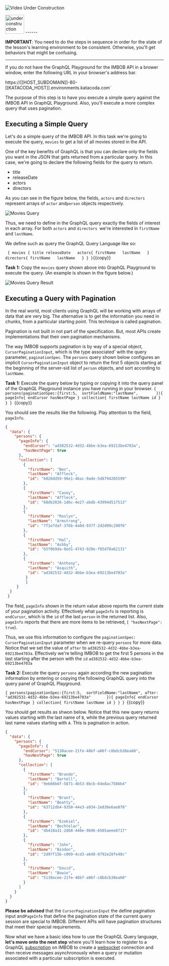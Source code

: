 ![Video Under Construction](https://raw.githubusercontent.com/reselbob/katacoda-scenarios/master/understanding-graphql-using-imbob/images/video-under-construction.jpg)
 
  <img src="http://www.gosc.org/_Media/under-construction-yellow-d_med.png" width="60" alt="under construction" />
 ------
 
 **IMPORTANT**: You need to do the steps in sequence in order for the state of the lesson's learning environment to be
 consistent. Otherwise, you'll get behaviors that might be confusing.
 
 ------

If you do not have the GraphQL Playground for the IMBOB API in a brower window, enter the following URL in
your browser's address bar.

 
 https://[[HOST_SUBDOMAIN]]-80-[[KATACODA_HOST]].environments.katacoda.com`
 
The purpose of this step is to have you execute a simple query against the IMBOB API in GraphQL Playground. Also, you'll
execute a more complex query that uses pagination.
 
## Executing a Simple Query

Let's do a simple query of the IMBOB API. In this task we're going to execute the query, `movies` to get a
list of all movies stored in the API.

One of the key benefits of GraphQL is that you can declare only the fields you want in the JSON that gets
returned from a particular query. In this case, we're going to declare the following fields for the query to return.

* title
* releaseDate
* actors
* directors

As you can see in the figure below, the fields, `actors` and `directors` represent arrays of `actor` and`person`
objects respectively.

 ![Movies Query](https://raw.githubusercontent.com/reselbob/katacoda-scenarios/master/understanding-graphql-using-imbob/images/movies-query-01.jpg)
 
Thus, we need to define in the GraphQL query exactly the fields of interest in each array. For both `actors` and 
`directors `we're interested in `firstName` and `lastName`. 

We define such as query the GraphQL Query Language like so:
 
 `
 {
   movies {
     title
     releaseDate  
     actors{
       firstName  
       lastName  
     }
     directors{
       firstName  
       lastName  
     }
   }
 }`{{copy}}
 
 
**Task 1:** Copy the `movies` query shown above into GraphQL Playground to execute the query. (An example is shown in the
figure below.)

![Movies Query Result](https://raw.githubusercontent.com/reselbob/katacoda-scenarios/master/understanding-graphql-using-imbob/images/movies-query-exec-01.png)

## Executing a Query with Pagination

In the real world, most clients using GraphQL will be working with arrays of data that are very big. 
The alternative is to get the information you need in chunks, from a particular starting point. This technique is called pagination.

 Pagination is not built in not part of the specification. But, most APIs create implementations that their own pagination mechanisms.
 
 The way IMBOB supports pagination is by way of a special object, `CursorPaginationInput`, which is the type associated'
 with the query parameter, `paginationSpec`. The `persons` query shown below configures an implicit `CursorPaginationInput` object
 to return the first 5 objects starting at the beginning of the server-sid list of `person`
 objects, and sort according to `lastName`.
  
**Task 1:** Execute the query below by typing or copying it into the query panel of the GraphQL Playground instance you
have running in your browser.
`
{
  persons(paginationSpec:{first:5, 
                          sortFieldName:"lastName",       
                          }){
    pageInfo{
      endCursor
      hasNextPage
    }
    collection{
      firstName
      lastName
      id
    }
  }
} 
`{{copy}}

You should see the results like the following. Play attention to the field, `pageInfo`.

```JSON
{
  "data": {
    "persons": {
      "pageInfo": {
        "endCursor": "ad382532-4d32-4bbe-b3ea-69213be4703a",
        "hasNextPage": true
      },
      "collection": [
        {
          "firstName": "Ben",
          "lastName": "Affleck",
          "id": "b026dd59-98e1-46ac-9ade-5d8794265599"
        },
        {
          "firstName": "Casey",
          "lastName": "Affleck",
          "id": "68db2026-1d6c-4e27-abdb-43994d517513"
        },
        {
          "firstName": "Roslyn",
          "lastName": "Armstrong",
          "id": "7f1e7daf-376b-4a0d-937f-2d2d09c290f6"
        },
        {
          "firstName": "Hal",
          "lastName": "Ashby",
          "id": "b5f0b9da-8ed1-4743-920e-f85d78a62131"
        },
        {
          "firstName": "Anthony",
          "lastName": "Asquith",
          "id": "ad382532-4d32-4bbe-b3ea-69213be4703a"
         }
         ]
     }
  }
 }
```

The field, `pageInfo` shown in the return value above reports the current state of your pagination activity. Effectively
what `pageInfo` is reporting is `endCursor`, which is the `id` of the last `person` in the returned list. Also, `pageInfo`
reports that there are more items to be retrieved, (` "hasNextPage": true`).

Thus, we use this information to configure the `paginationSpec: CursorPaginationInput` parameter when we re-query
`persons` for more data. Notice that we set the value of `after` to `ad382532-4d32-4bbe-b3ea-69213be4703a`. Effectively
we're telling IMBOB to get the first 5 persons in the last starting after the person with the `id` `ad382532-4d32-4bbe-b3ea-69213be4703a`

**Task 2:** Execute the query `persons` again according the new pagination information by entering or copying the following
GraphQL query into the query panel of GraphQL Playground.

`
{
  persons(paginationSpec:{first:5, 
                          sortFieldName:"lastName",
                          after: "ad382532-4d32-4bbe-b3ea-69213be4703a"      
                          }){
    pageInfo{
      endCursor
      hasNextPage
    }
    collection{
      firstName
      lastName
      id
    }
  }
} 
`{{copy}}

You should get results as shwon below. Notice that this new query returns values starting with the last name of `B`,
while the previous query returned last name values starting with `A`. This is pagination in action.

```JSON
{
  "data": {
    "persons": {
      "pageInfo": {
        "endCursor": "5130acee-21fe-48bf-a06f-c8bdcb38ea60",
        "hasNextPage": true
      },
      "collection": [
        {
          "firstName": "Brando",
          "lastName": "Bartell",
          "id": "9eb66b6f-5871-4b53-8bcb-64e8ac7586b4"
        },
        {
          "firstName": "Brant",
          "lastName": "Beatty",
          "id": "63712db4-9350-44e3-a934-2e836e6ae078"
        },
        {
          "firstName": "Ezekiel",
          "lastName": "Bechtelar",
          "id": "db410a31-2d68-440e-9b96-6585aeee8717"
        },
        {
          "firstName": "John",
          "lastName": "Bindon",
          "id": "2d97f15b-c069-4cd3-a640-8792e28fe48c"
        },
        {
          "firstName": "David",
          "lastName": "Bowie",
          "id": "5130acee-21fe-48bf-a06f-c8bdcb38ea60"
        }
      ]
    }
  }
}
```

**Please be advised** that the `CursorPaginationInput` the define pagination input and`PageInfo` that define the pagination
state of the current query session are special to IMBOB. Different APIs will have pagination structures that meet their
special requirements.

Now what we have a basic idea how to use the GraphQL Query language, **let's move onto the next step** where you'll learn
how to register to a GraphQL [subscription](https://graphql.github.io/graphql-spec/June2018/#sec-Subscription) on IMBOB to create a
[websocket](https://en.wikipedia.org/wiki/WebSocket) connection and then receive messages
asynchronously when a query or mutation associated with a particular subscription is executed.